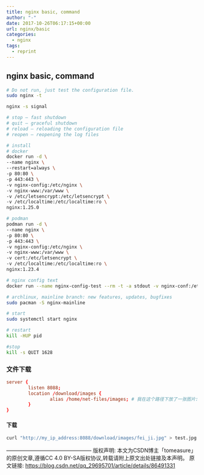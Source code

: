 ```yaml
---
title: nginx basic, command
author: "-"
date: 2017-10-26T06:17:15+00:00
url: nginx/basic
categories:
  - nginx
tags:
  - reprint
---
```

## nginx basic, command

```bash
# Do not run, just test the configuration file.
sudo nginx -t

nginx -s signal

# stop — fast shutdown
# quit — graceful shutdown
# reload — reloading the configuration file
# reopen — reopening the log files
```

```bash
# install
# docker
docker run -d \
--name nginx \
--restart=always \
-p 80:80 \
-p 443:443 \
-v nginx-config:/etc/nginx \
-v nginx-www:/var/www \
-v /etc/letsencrypt:/etc/letsencrypt \
-v /etc/localtime:/etc/localtime:ro \
nginx:1.25.0

# podman
podman run -d \
--name nginx \
-p 80:80 \
-p 443:443 \
-v nginx-config:/etc/nginx \
-v nginx-www:/var/www \
-v cert:/etc/letsencrypt \
-v /etc/localtime:/etc/localtime:ro \
nginx:1.23.4

# nginx config text
docker run --name nginx-config-test --rm -t -a stdout -v nginx-conf:/etc/nginx:ro nginx nginx -c /etc/nginx/nginx.conf -t

# archlinux, mainline branch: new features, updates, bugfixes
sudo pacman -S nginx-mainline

# start
sudo systemctl start nginx

# restart
kill -HUP pid

#stop
kill -s QUIT 1628
```

### 文件下载

```conf
server {
        listen 8088;
        location /download/images {
                alias /home/net-files/images; # 我在这个路径下放了一张图片: fei_ji.jpg
        }
}
```

#### 下载

```bash
curl "http://my_ip_address:8088/download/images/fei_ji.jpg" > test.jpg
```

————————————————
版权声明: 本文为CSDN博主「tomeasure」的原创文章,遵循CC 4.0 BY-SA版权协议,转载请附上原文出处链接及本声明。
原文链接: <https://blog.csdn.net/qq_29695701/article/details/86491331>

